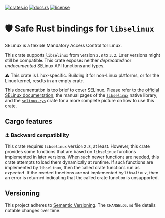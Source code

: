 [![crates.io](https://img.shields.io/crates/v/selinux.svg)](https://crates.io/crates/selinux)
[![docs.rs](https://docs.rs/selinux/badge.svg)](https://docs.rs/selinux)
[![license](https://img.shields.io/github/license/koutheir/selinux?color=black)](https://raw.githubusercontent.com/koutheir/selinux/master/LICENSE.txt)

# 🛡️ Safe Rust bindings for `libselinux`

SELinux is a flexible Mandatory Access Control for Linux.

This crate supports `libselinux` from version `2.8` to `3.2`.
Later versions might still be compatible.
This crate exposes neither *deprecated* nor *undocumented* SELinux API functions
and types.

⚠️ This crate is Linux-specific. Building it for non-Linux platforms, or for
the Linux kernel, results in an empty crate.

This documentation is too brief to cover SELinux.
Please refer to the [official SELinux documentation], the manual pages of
the [`libselinux`] native library, and the [`selinux-sys`] crate for a more
complete picture on how to use this crate.

## Cargo features

### ⚓ Backward compatibility

This crate requires `libselinux` version `2.8`, at least.
However, this crate provides some functions that are based on `libselinux`
functions implemented in later versions.
When such newer functions are needed, this crate attempts to load them
dynamically at runtime.
If such functions are implemented by `libselinux`, then the called crate
functions run as expected.
If the needed functions are not implemented by `libselinux`, then an error is
returned indicating that the called crate function is unsupported.

## Versioning

This project adheres to [Semantic Versioning].
The `CHANGELOG.md` file details notable changes over time.

[Semantic Versioning]: https://semver.org/spec/v2.0.0.html

[official SELinux documentation]: https://access.redhat.com/documentation/en-us/red_hat_enterprise_linux/8/html/using_selinux/index
[`libselinux`]: https://man7.org/linux/man-pages/man8/selinux.8.html
[`selinux-sys`]: https://docs.rs/selinux-sys/
